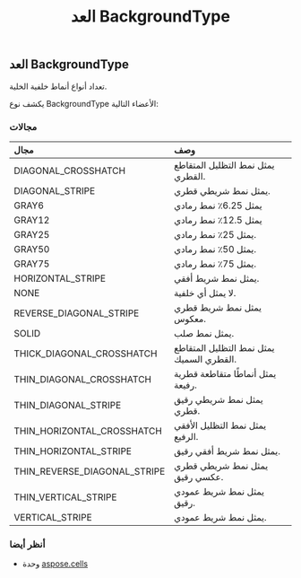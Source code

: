 ﻿---
title: العد BackgroundType
second_title: Aspose.Cells for Python via .NET API المراجع
description:
type: docs
weight: 1780
url: /ar/python-net/aspose.cells/backgroundtype/
is_root: false
---
##  العد BackgroundType
تعداد أنواع أنماط خلفية الخلية.



يكشف نوع BackgroundType الأعضاء التالية:

###  مجالات
| مجال| وصف|
| :- | :- |
| DIAGONAL_CROSSHATCH | يمثل نمط التظليل المتقاطع القطري.|
| DIAGONAL_STRIPE | يمثل نمط شريطي قطري.|
| GRAY6 |يمثل 6.25٪ نمط رمادي|
| GRAY12 | يمثل 12.5٪ نمط رمادي|
| GRAY25 | يمثل 25٪ نمط رمادي.|
| GRAY50 | يمثل 50٪ نمط رمادي.|
| GRAY75 | يمثل 75٪ نمط رمادي.|
| HORIZONTAL_STRIPE | يمثل نمط شريط أفقي.|
| NONE | لا يمثل أي خلفية.|
| REVERSE_DIAGONAL_STRIPE | يمثل نمط شريط قطري معكوس.|
| SOLID | يمثل نمط صلب.|
| THICK_DIAGONAL_CROSSHATCH | يمثل نمط التظليل المتقاطع القطري السميك.|
| THIN_DIAGONAL_CROSSHATCH | يمثل أنماطًا متقاطعة قطرية رفيعة.|
| THIN_DIAGONAL_STRIPE | يمثل نمط شريطي رقيق قطري.|
| THIN_HORIZONTAL_CROSSHATCH | يمثل نمط التظليل الأفقي الرفيع.|
| THIN_HORIZONTAL_STRIPE | يمثل نمط شريط أفقي رقيق.|
| THIN_REVERSE_DIAGONAL_STRIPE | يمثل نمط شريطي قطري عكسي رقيق.|
| THIN_VERTICAL_STRIPE | يمثل نمط شريط عمودي رقيق.|
| VERTICAL_STRIPE | يمثل نمط شريط عمودي.|



###  أنظر أيضا
* وحدة [aspose.cells](..)
